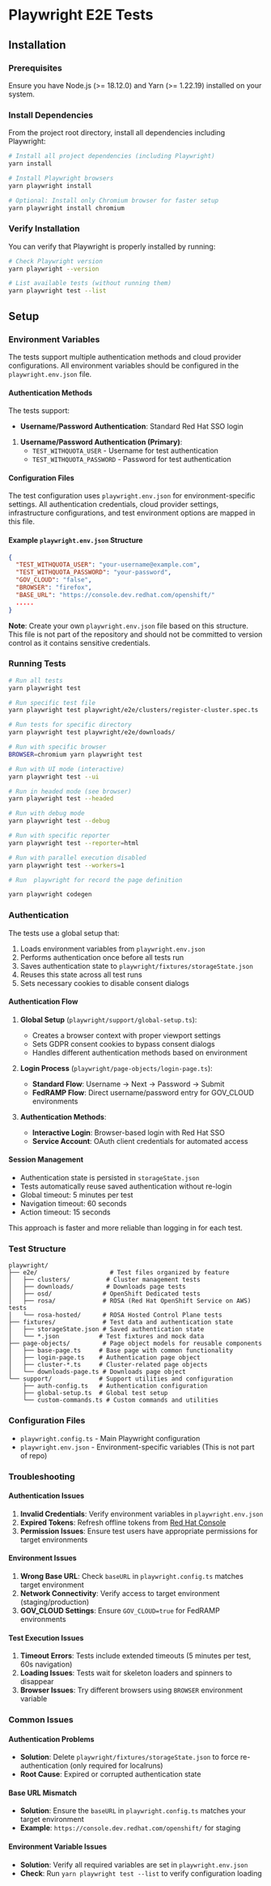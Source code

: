 # Playwright E2E Tests

## Installation

### Prerequisites

Ensure you have Node.js (>= 18.12.0) and Yarn (>= 1.22.19) installed on your system.

### Install Dependencies

From the project root directory, install all dependencies including Playwright:

```bash
# Install all project dependencies (including Playwright)
yarn install

# Install Playwright browsers
yarn playwright install

# Optional: Install only Chromium browser for faster setup
yarn playwright install chromium
```

### Verify Installation

You can verify that Playwright is properly installed by running:

```bash
# Check Playwright version
yarn playwright --version

# List available tests (without running them)
yarn playwright test --list
```

## Setup

### Environment Variables

The tests support multiple authentication methods and cloud provider configurations. All environment variables should be configured in the `playwright.env.json` file.

#### Authentication Methods

The tests support:
- **Username/Password Authentication**: Standard Red Hat SSO login

1. **Username/Password Authentication (Primary)**:
   - `TEST_WITHQUOTA_USER`  - Username for test authentication
   - `TEST_WITHQUOTA_PASSWORD`  - Password for test authentication

#### Configuration Files

The test configuration uses `playwright.env.json` for environment-specific settings. All authentication credentials, cloud provider settings, infrastructure configurations, and test environment options are mapped in this file.

#### Example `playwright.env.json` Structure

```json
{
  "TEST_WITHQUOTA_USER": "your-username@example.com",
  "TEST_WITHQUOTA_PASSWORD": "your-password",
  "GOV_CLOUD": "false",
  "BROWSER": "firefox",
  "BASE_URL": "https://console.dev.redhat.com/openshift/"
  .....
}
```

**Note**: Create your own `playwright.env.json` file based on this structure. This file is not part of the repository and should not be committed to version control as it contains sensitive credentials.




### Running Tests

```bash
# Run all tests
yarn playwright test

# Run specific test file
yarn playwright test playwright/e2e/clusters/register-cluster.spec.ts

# Run tests for specific directory
yarn playwright test playwright/e2e/downloads/

# Run with specific browser
BROWSER=chromium yarn playwright test

# Run with UI mode (interactive)
yarn playwright test --ui

# Run in headed mode (see browser)
yarn playwright test --headed

# Run with debug mode
yarn playwright test --debug

# Run with specific reporter
yarn playwright test --reporter=html

# Run with parallel execution disabled
yarn playwright test --workers=1

# Run  playwright for record the page definition 

yarn playwright codegen
```

### Authentication

The tests use a global setup that:
1. Loads environment variables from `playwright.env.json`
2. Performs authentication once before all tests run
3. Saves authentication state to `playwright/fixtures/storageState.json`
4. Reuses this state across all test runs
5. Sets necessary cookies to disable consent dialogs

#### Authentication Flow

1. **Global Setup** (`playwright/support/global-setup.ts`):
   - Creates a browser context with proper viewport settings
   - Sets GDPR consent cookies to bypass consent dialogs
   - Handles different authentication methods based on environment

2. **Login Process** (`playwright/page-objects/login-page.ts`):
   - **Standard Flow**: Username → Next → Password → Submit
   - **FedRAMP Flow**: Direct username/password entry for GOV_CLOUD environments

3. **Authentication Methods**:
   - **Interactive Login**: Browser-based login with Red Hat SSO
   - **Service Account**: OAuth client credentials for automated access

#### Session Management

- Authentication state is persisted in `storageState.json`
- Tests automatically reuse saved authentication without re-login
- Global timeout: 5 minutes per test
- Navigation timeout: 60 seconds
- Action timeout: 15 seconds

This approach is faster and more reliable than logging in for each test.

### Test Structure

```
playwright/
├── e2e/                    # Test files organized by feature
│   ├── clusters/          # Cluster management tests
│   ├── downloads/         # Downloads page tests
│   ├── osd/              # OpenShift Dedicated tests
│   ├── rosa/             # ROSA (Red Hat OpenShift Service on AWS) tests
│   └── rosa-hosted/      # ROSA Hosted Control Plane tests
├── fixtures/             # Test data and authentication state
│   ├── storageState.json # Saved authentication state
│   └── *.json           # Test fixtures and mock data
├── page-objects/         # Page object models for reusable components
│   ├── base-page.ts     # Base page with common functionality
│   ├── login-page.ts    # Authentication page object
│   ├── cluster-*.ts     # Cluster-related page objects
│   └── downloads-page.ts # Downloads page object
└── support/             # Support utilities and configuration
    ├── auth-config.ts   # Authentication configuration
    ├── global-setup.ts  # Global test setup
    └── custom-commands.ts # Custom commands and utilities
```

### Configuration Files

- `playwright.config.ts` - Main Playwright configuration
- `playwright.env.json` - Environment-specific variables (This is not part of repo)

### Troubleshooting

#### Authentication Issues
1. **Invalid Credentials**: Verify environment variables in `playwright.env.json`
2. **Expired Tokens**: Refresh offline tokens from [Red Hat Console](https://console.redhat.com/openshift/token)
3. **Permission Issues**: Ensure test users have appropriate permissions for target environments

#### Environment Issues
1. **Wrong Base URL**: Check `baseURL` in `playwright.config.ts` matches target environment
2. **Network Connectivity**: Verify access to target environment (staging/production)
3. **GOV_CLOUD Settings**: Ensure `GOV_CLOUD=true` for FedRAMP environments

#### Test Execution Issues
1. **Timeout Errors**: Tests include extended timeouts (5 minutes per test, 60s navigation)
2. **Loading Issues**: Tests wait for skeleton loaders and spinners to disappear
3. **Browser Issues**: Try different browsers using `BROWSER` environment variable



### Common Issues

#### Authentication Problems
- **Solution**: Delete `playwright/fixtures/storageState.json` to force re-authentication (only required for localruns)
- **Root Cause**: Expired or corrupted authentication state

#### Base URL Mismatch
- **Solution**: Ensure the `baseURL` in `playwright.config.ts` matches your target environment
- **Example**: `https://console.dev.redhat.com/openshift/` for staging

#### Environment Variable Issues
- **Solution**: Verify all required variables are set in `playwright.env.json`
- **Check**: Run `yarn playwright test --list` to verify configuration loading

